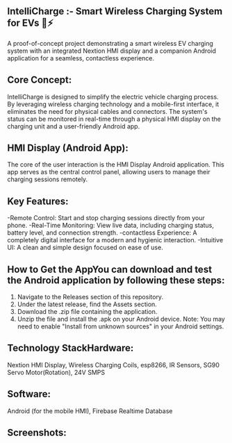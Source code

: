 ## IntelliCharge :- Smart Wireless Charging System for EVs 🚗⚡
A proof-of-concept project demonstrating a smart wireless EV charging system with an integrated Nextion HMI display and a companion Android application for a seamless, contactless experience.

## Core Concept:
IntelliCharge is designed to simplify the electric vehicle charging process. By leveraging wireless charging technology and a mobile-first interface, it eliminates the need for physical cables and connectors. The system's status can be monitored in real-time through a physical HMI display on the charging unit and a user-friendly Android app.

## HMI Display (Android App):
The core of the user interaction is the HMI Display Android application. This app serves as the central control panel, allowing users to manage their charging sessions remotely.

## Key Features:
-Remote Control: Start and stop charging sessions directly from your phone.
-Real-Time Monitoring: View live data, including charging status, battery level, and connection strength.
-contactless Experience: A completely digital interface for a modern and hygienic interaction. 
-Intuitive UI: A clean and simple design focused on ease of use. 

## How to Get the AppYou can download and test the Android application by following these steps:
1) Navigate to the Releases section of this repository.
2) Under the latest release, find the Assets section.
3) Download the .zip file containing the application.
4) Unzip the file and install the .apk on your Android device.
   Note: You may need to enable "Install from unknown sources" in your Android settings.

## Technology StackHardware: 
Nextion HMI Display, Wireless Charging Coils, esp8266, IR Sensors, SG90 Servo Motor(Rotation), 24V SMPS

## Software:
Android (for the mobile HMI), Firebase Realtime Database

## Screenshots:
